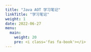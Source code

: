 ```yaml
---
title: "Java AOT 学习笔记"
linkTitle: "学习笔记"
weight: 1
date: 2022-06-27
menu:
  main:
    weight: 20
    pre: <i class='fas fa-book'></i>
---
```




